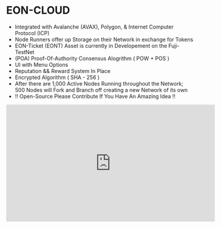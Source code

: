 # EON-CLOUD
- Integrated with Avalanche (AVAX), Polygon, & Internet Computer Protocol (ICP)
- Node Runners offer up Storage on their Network in exchange for Tokens
- EON-Ticket (EONT) Asset is currently in Developement on the Fuji-TestNet 
- (POA) Proof-Of-Authority Consensus Alogrithm ( POW + POS ) 
- UI with Menu Options 
- Reputation && Reward System In Place 
- Encrypted Algorithm ( SHA - 256 ) 
- After there are 1,000 Active Nodes Running throughout the Network; 500 Nodes will Fork and Branch off creating a new Network of its own
- !! Open-Source Please Contribute If You Have An Amazing Idea !!



<iframe width="560" height="315" src="https://giphy.com/embed/tRSa9Sx88CyMz2ua1U" title="Animated GIF" frameborder="0" allow="accelerometer; autoplay; clipboard-write; encrypted-media; gyroscope; picture-in-picture" allowfullscreen></iframe>
